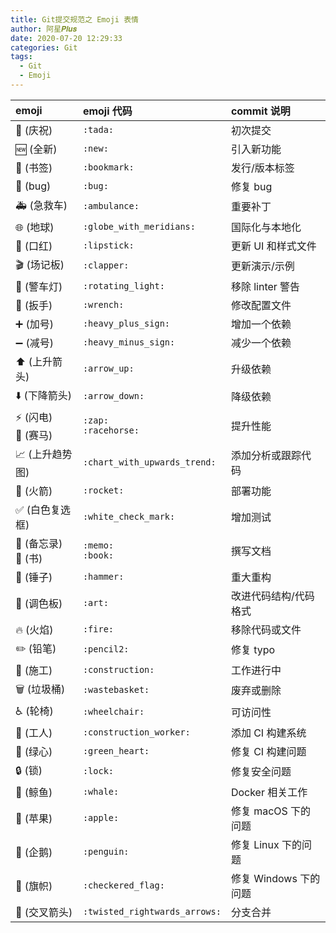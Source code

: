 ```yaml
---
title: Git提交规范之 Emoji 表情
author: 阿星𝑷𝒍𝒖𝒔
date: 2020-07-20 12:29:33
categories: Git
tags:
  - Git
  - Emoji
---
```


| emoji                  | emoji 代码                    | commit 说明           |
| :--------------------- | :---------------------------- | :-------------------- |
| 🎉 (庆祝)              | `:tada:`                      | 初次提交              |
| 🆕 (全新)              | `:new:`                       | 引入新功能            |
| 🔖 (书签)              | `:bookmark:`                  | 发行/版本标签         |
| 🐛 (bug)               | `:bug:`                       | 修复 bug              |
| 🚑 (急救车)            | `:ambulance:`                 | 重要补丁              |
| 🌐 (地球)              | `:globe_with_meridians:`      | 国际化与本地化        |
| 💄 (口红)              | `:lipstick:`                  | 更新 UI 和样式文件    |
| 🎬 (场记板)            | `:clapper:`                   | 更新演示/示例         |
| 🚨 (警车灯)            | `:rotating_light:`            | 移除 linter 警告      |
| 🔧 (扳手)              | `:wrench:`                    | 修改配置文件          |
| ➕ (加号)              | `:heavy_plus_sign:`           | 增加一个依赖          |
| ➖ (减号)              | `:heavy_minus_sign:`          | 减少一个依赖          |
| ⬆️ (上升箭头)          | `:arrow_up:`                  | 升级依赖              |
| ⬇️ (下降箭头)          | `:arrow_down:`                | 降级依赖              |
| ⚡ (闪电)<br>🐎 (赛马) | `:zap:`<br>`:racehorse:`      | 提升性能              |
| 📈 (上升趋势图)        | `:chart_with_upwards_trend:`  | 添加分析或跟踪代码    |
| 🚀 (火箭)              | `:rocket:`                    | 部署功能              |
| ✅ (白色复选框)        | `:white_check_mark:`          | 增加测试              |
| 📝 (备忘录)<br>📖 (书) | `:memo:`<br>`:book:`          | 撰写文档              |
| 🔨 (锤子)              | `:hammer:`                    | 重大重构              |
| 🎨 (调色板)            | `:art:`                       | 改进代码结构/代码格式 |
| 🔥 (火焰)              | `:fire:`                      | 移除代码或文件        |
| ✏️ (铅笔)              | `:pencil2:`                   | 修复 typo             |
| 🚧 (施工)              | `:construction:`              | 工作进行中            |
| 🗑️ (垃圾桶)            | `:wastebasket:`               | 废弃或删除            |
| ♿ (轮椅)              | `:wheelchair:`                | 可访问性              |
| 👷 (工人)              | `:construction_worker:`       | 添加 CI 构建系统      |
| 💚 (绿心)              | `:green_heart:`               | 修复 CI 构建问题      |
| 🔒 (锁)                | `:lock:`                      | 修复安全问题          |
| 🐳 (鲸鱼)              | `:whale:`                     | Docker 相关工作       |
| 🍎 (苹果)              | `:apple:`                     | 修复 macOS 下的问题   |
| 🐧 (企鹅)              | `:penguin:`                   | 修复 Linux 下的问题   |
| 🏁 (旗帜)              | `:checkered_flag:`            | 修复 Windows 下的问题 |
| 🔀 (交叉箭头)          | `:twisted_rightwards_arrows:` | 分支合并              |
